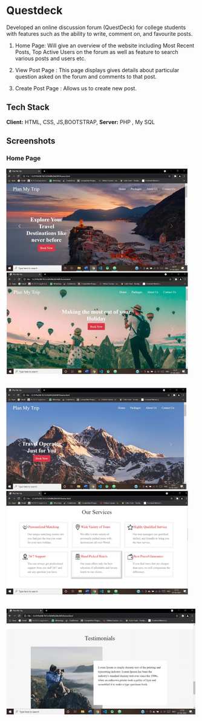 # Questdeck
Developed an online discussion forum (QuestDeck) for college students 
with features such as the ability to write, comment on, and favourite posts.

1. Home Page: Will give an overview of the website including Most Recent Posts,
Top Active Users on the forum as well as feature to search various posts and users etc.

2. View Post Page : This page displays gives details about particular question asked on the 
forum and comments to that post.

3. Create Post Page :  Allows us to  create new post.

## Tech Stack

**Client:** HTML, CSS, JS,BOOTSTRAP, 
**Server:** PHP , My SQL

## Screenshots

### Home Page
<div float="left">
<img src="https://github.com/trigya7701/Plan-My-Trip/blob/d064771b0e9f2901c170824bbfdfc082c42926c0/images/readme1.JPG" width=480>
<img src="https://github.com/trigya7701/Plan-My-Trip/blob/d064771b0e9f2901c170824bbfdfc082c42926c0/images/readme2.JPG" width=480>
 </div>
 
 <br>
 <br>
 <div float="left">
<img src="https://github.com/trigya7701/Plan-My-Trip/blob/d064771b0e9f2901c170824bbfdfc082c42926c0/images/readme3.JPG" width=480>
<img src="https://github.com/trigya7701/Plan-My-Trip/blob/d064771b0e9f2901c170824bbfdfc082c42926c0/images/readme4.JPG" width=480>
  </div>
  <br>
  <br>
<img src="https://github.com/trigya7701/Plan-My-Trip/blob/d064771b0e9f2901c170824bbfdfc082c42926c0/images/readme7.JPG" width=500>



